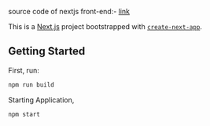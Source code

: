 source code of nextjs front-end:- [link](arjunmnath/betalabs-frontend)

This is a [Next.js](https://nextjs.org/) project bootstrapped with [`create-next-app`](https://github.com/vercel/next.js/tree/canary/packages/create-next-app).

## Getting Started

First, run:

```bash
npm run build
```

Starting Application,
```bash
npm start
```
